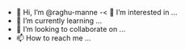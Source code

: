 - 👋 Hi, I’m @raghu-manne
-< 👀 I’m interested in ...
- 🌱 I’m currently learning ...
- 💞️ I’m looking to collaborate on ...
- 📫 How to reach me ...

<!---
raghu-manne/raghu-manne is a ✨ special ✨ repository because its `README.md` (this file) appears on your GitHub profile.
You can click the Preview link to take a look at your changes.
--->
